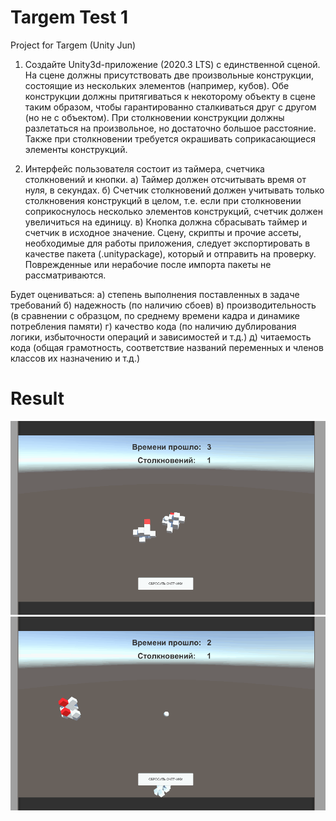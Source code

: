 # Targem Test 1
Project for Targem (Unity Jun)

1. Создайте Unity3d-приложение (2020.3 LTS) с единственной сценой. На сцене должны
присутствовать две произвольные конструкции, состоящие из нескольких элементов
(например, кубов). Обе конструкции должны притягиваться к некоторому объекту в сцене
таким образом, чтобы гарантированно сталкиваться друг с другом (но не с объектом). При
столкновении конструкции должны разлетаться на произвольное, но достаточно большое
расстояние. Также при столкновении требуется окрашивать соприкасающиеся элементы
конструкций.

2. Интерфейс пользователя состоит из таймера, счетчика столкновений и кнопки.
а) Таймер должен отсчитывать время от нуля, в секундах.
б) Счетчик столкновений должен учитывать только столкновения конструкций в целом, т.е.
если при столкновении соприкоснулось несколько элементов конструкций, счетчик должен
увеличиться на единицу.
в) Кнопка должна сбрасывать таймер и счетчик в исходное значение.
Сцену, скрипты и прочие ассеты, необходимые для работы приложения, следует
экспортировать в качестве пакета (.unitypackage), который и отправить на проверку.
Поврежденные или нерабочие после импорта пакеты не рассматриваются.

Будет оцениваться:
а) степень выполнения поставленных в задаче требований
б) надежность (по наличию сбоев)
в) производительность (в сравнении с образцом, по среднему времени кадра и динамике
потребления памяти)
г) качество кода (по наличию дублирования логики, избыточности операций и зависимостей и
т.д.)
д) читаемость кода (общая грамотность, соответствие названий переменных и членов
классов их назначению и т.д.)

# Result

![Screenshot TargemTest](Result/58.gif "Result 1")
![Screenshot TargemTest](Result/59.gif "Result 2")
